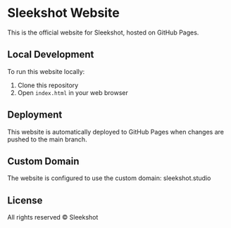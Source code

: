 # Sleekshot Website

This is the official website for Sleekshot, hosted on GitHub Pages.

## Local Development

To run this website locally:
1. Clone this repository
2. Open `index.html` in your web browser

## Deployment

This website is automatically deployed to GitHub Pages when changes are pushed to the main branch.

## Custom Domain

The website is configured to use the custom domain: sleekshot.studio

## License

All rights reserved © Sleekshot 